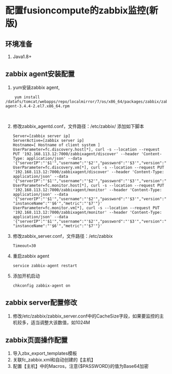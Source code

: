 # 配置fusioncompute的zabbix监控(新版)

## 环境准备

1. Java1.8+

## zabbix agent安装配置

1. yum安装zabbix agent,

```shell
	yum install /datafs/tomcat/webapps/repo/localmirror/7/os/x86_64/packages/zabbix/zabbix-agent-3.4.4-2.el7.x86_64.rpm
```


​	

2. 修改zabbix_agentd.conf，文件路径：/etc/zabbix/
   添加如下脚本

   ```shell
   Server=[zabbix server ip]
   ServerActive=[zabbix server ip]
   Hostname=[ Hostname of client system ]
   UserParameter=fc.discovery.host[*], curl -s --location --request PUT '192.168.113.12:7000/zabbixagent/discover' --header 'Content-Type: application/json' --data '{"serverIP":"'$1'","username":"'$2'","password":"'$3'","version":"'$5'","action":"'$4'"}'
   UserParameter=fc.discovery.vm[*], curl -s --location --request PUT '192.168.113.12:7000/zabbixagent/discover' --header 'Content-Type: application/json' --data '{"serverIP":"'$1'","username":"'$2'","password":"'$3'","version":"'$5'","action":"'$4'"}'
   UserParameter=fc.monitor.host[*], curl -s --location --request PUT '192.168.113.12:7000/zabbixagent/monitor' --header 'Content-Type: application/json' --data '{"serverIP":"'$1'","username":"'$2'","password":"'$3'","version":"'$5'","action":"'$4'", "instanceName":"'$6'","metric":"'$7'"}'
   UserParameter=fc.monitor.vm[*], curl -s --location --request PUT '192.168.113.12:7000/zabbixagent/monitor' --header 'Content-Type: application/json' --data '{"serverIP":"'$1'","username":"'$2'","password":"'$3'","version":"'$5'","action":"'$4'", "instanceName":"'$6'","metric":"'$7'"}'
   ```

   

3. 修改zabbix_server.conf，文件路径：/etc/zabbix

   ```shell
   Timeout=30
   ```

   

4. 重启zabbix agent

   ```shell
   service zabbix-agent restart
   ```

   

5. 添加开机启动

   ```shell
   chkconfig zabbix-agent on
   ```

## zabbix server配置修改

1. 修改/etc/zabbix/zabbix_server.conf中的CacheSize字段，如果要监控的主机较多，适当调整大该数值，如1024M

## zabbix页面操作配置

1. 导入zbx_export_templates模板
2. 关联fc_zabbix.xml和自动创建的【主机】
3. 配置【主机】中的Macros，注意{$PASSWORD}的值为Base64加密
